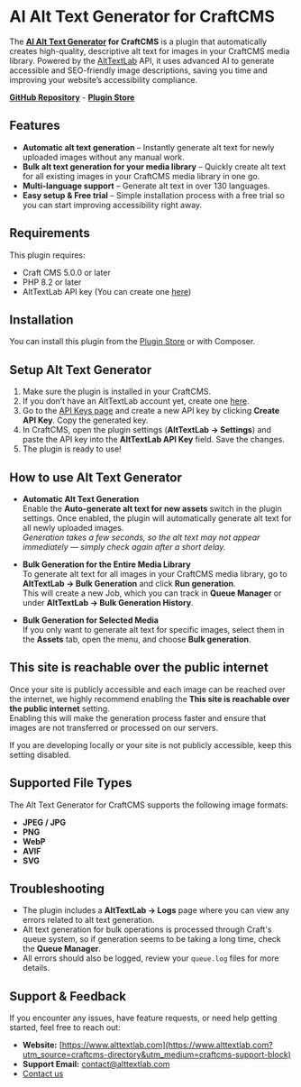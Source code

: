 # AI Alt Text Generator for CraftCMS

The **[AI Alt Text Generator](https://alttextlab.com?utm_source=craftcms-directory&utm_medium=craftcms-overview-block) for CraftCMS** is a plugin that automatically creates high-quality, descriptive alt text for images in your CraftCMS media library. Powered by the [AltTextLab](https://alttextlab.com) API, it uses advanced AI to generate accessible and SEO-friendly image descriptions, saving you time and improving your website’s accessibility compliance.

**[GitHub Repository](https://github.com/alttextlab/alt-text-craftcms)** - **[Plugin Store](https://plugins.craftcms.com/alt-text-lab)**

## Features

- **Automatic alt text generation** – Instantly generate alt text for newly uploaded images without any manual work.
- **Bulk alt text generation for your media library** – Quickly create alt text for all existing images in your CraftCMS media library in one go.
- **Multi-language support** – Generate alt text in over 130 languages.
- **Easy setup & Free trial** – Simple installation process with a free trial so you can start improving accessibility right away.  

## Requirements

This plugin requires:
- Craft CMS 5.0.0 or later
- PHP 8.2 or later
- AltTextLab API key (You can create one [here](https://app.alttextlab.com/settings/api-keys?utm_source=craftcms-directory&utm_medium=craftcms-requirements-block))

## Installation

You can install this plugin from the [Plugin Store](https://plugins.craftcms.com/alt-text-lab) or with Composer.

## Setup Alt Text Generator

1. Make sure the plugin is installed in your CraftCMS.
2. If you don’t have an AltTextLab account yet, create one [here](https://www.alttextlab.com/?utm_source=craftcms-directory&utm_medium=craftcms-setup-block).
3. Go to the [API Keys page](https://app.alttextlab.com/settings/api-keys?utm_source=craftcms-directory&utm_medium=craftcms-setup-block) and create a new API key by clicking **Create API Key**. Copy the generated key.
4. In CraftCMS, open the plugin settings (**AltTextLab → Settings**) and paste the API key into the **AltTextLab API Key** field. Save the changes.
5. The plugin is ready to use! 

## How to use Alt Text Generator

- **Automatic Alt Text Generation**  
  Enable the **Auto-generate alt text for new assets** switch in the plugin settings. Once enabled, the plugin will automatically generate alt text for all newly uploaded images.  
  *Generation takes a few seconds, so the alt text may not appear immediately — simply check again after a short delay.*

- **Bulk Generation for the Entire Media Library**  
  To generate alt text for all images in your CraftCMS media library, go to **AltTextLab → Bulk Generation** and click **Run generation**.  
  This will create a new Job, which you can track in **Queue Manager** or under **AltTextLab → Bulk Generation History**.

- **Bulk Generation for Selected Media**  
  If you only want to generate alt text for specific images, select them in the **Assets** tab, open the menu, and choose **Bulk generation**.  

## This site is reachable over the public internet

Once your site is publicly accessible and each image can be reached over the internet, we highly recommend enabling the **This site is reachable over the public internet** setting.  
Enabling this will make the generation process faster and ensure that images are not transferred or processed on our servers.

If you are developing locally or your site is not publicly accessible, keep this setting disabled.  

## Supported File Types

The Alt Text Generator for CraftCMS supports the following image formats:

- **JPEG / JPG**
- **PNG**
- **WebP**
- **AVIF**
- **SVG**

## Troubleshooting

- The plugin includes a **AltTextLab → Logs** page where you can view any errors related to alt text generation.
- Alt text generation for bulk operations is processed through Craft's queue system, so if generation seems to be taking a long time, check the **Queue Manager**.
- All errors should also be logged, review your `queue.log` files for more details.  

## Support & Feedback

If you encounter any issues, have feature requests, or need help getting started, feel free to reach out:

- **Website:** [https://www.alttextlab.com](https://www.alttextlab.com?utm_source=craftcms-directory&utm_medium=craftcms-support-block)
- **Support Email:** contact@alttextlab.com
- [Contact us](https://www.alttextlab.com/contact?utm_source=craftcms-directory&utm_medium=craftcms-support-block)
